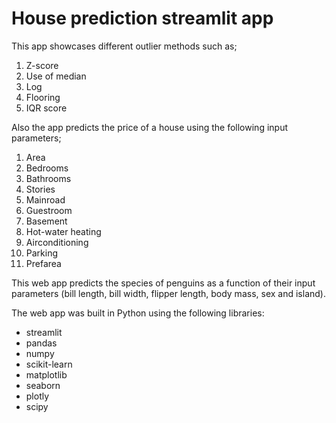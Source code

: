 # House prediction streamlit app 

This app showcases different outlier methods such as;
1. Z-score
2. Use of median
3. Log
4. Flooring
5. IQR score

Also the app predicts the price of a house using the following input parameters;
1. Area
2. Bedrooms
3. Bathrooms
4. Stories
5. Mainroad
6. Guestroom
7. Basement
8. Hot-water heating
9. Airconditioning
10. Parking
11. Prefarea

This web app predicts the species of penguins as a function of their input parameters (bill length, bill width, flipper length, body mass, sex and island).

The web app was built in Python using the following libraries:
* streamlit
* pandas
* numpy
* scikit-learn
* matplotlib
* seaborn
* plotly
* scipy
